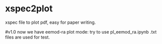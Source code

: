 # xspec2plot
xspec file to plot pdf, easy for paper writing.

#v1.0
now we have eemod-ra plot mode: try to use pl_eemod_ra.ipynb
.txt files are used for test.

